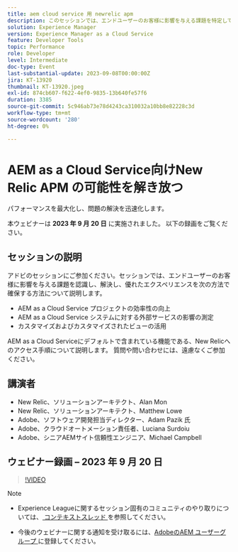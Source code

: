 ```yaml
---
title: aem cloud service 用 newrelic apm
description: このセッションでは、エンドユーザーのお客様に影響を与える課題を特定して解決し、AEM as a Cloud Service プロジェクトの効率性を高め、AEM as a Cloud Service システムに対する外部サービスの影響を測定し、カスタマイズされた独自のビューを最大限に活用することで、優れたエクスペリエンスを確保します。 AEM as a Cloud Serviceにデフォルトで含まれている機能である、New Relicへのアクセス手順について説明します。 質問や問い合わせには、遠慮なくご参加ください。
solution: Experience Manager
version: Experience Manager as a Cloud Service
feature: Developer Tools
topic: Performance
role: Developer
level: Intermediate
doc-type: Event
last-substantial-update: 2023-09-08T00:00:00Z
jira: KT-13920
thumbnail: KT-13920.jpeg
exl-id: 874cb607-f622-4ef0-9835-13b640fe57f6
duration: 3385
source-git-commit: 5c946ab73e78d4243ca310032a10bb8e82228c3d
workflow-type: tm+mt
source-wordcount: '280'
ht-degree: 0%

---
```


# AEM as a Cloud Service向けNew Relic APM の可能性を解き放つ

パフォーマンスを最大化し、問題の解決を迅速化します。

本ウェビナーは **2023 年 9 月 20 日** に実施されました。 以下の録画をご覧ください。

## セッションの説明

アドビのセッションにご参加ください。セッションでは、エンドユーザーのお客様に影響を与える課題を認識し、解決し、優れたエクスペリエンスを次の方法で確保する方法について説明します。

* AEM as a Cloud Service プロジェクトの効率性の向上
* AEM as a Cloud Service システムに対する外部サービスの影響の測定
* カスタマイズおよびカスタマイズされたビューの活用

AEM as a Cloud Serviceにデフォルトで含まれている機能である、New Relicへのアクセス手順について説明します。 質問や問い合わせには、遠慮なくご参加ください。

## 講演者

* New Relic、ソリューションアーキテクト、Alan Mon
* New Relic、ソリューションアーキテクト、Matthew Lowe
* Adobe、ソフトウェア開発担当ディレクター、Adam Pazik 氏
* Adobe、クラウドオートメーション責任者、Luciana Surdoiu
* Adobe、シニアAEMサイト信頼性エンジニア、Michael Campbell

## ウェビナー録画 – 2023 年 9 月 20 日

>[!VIDEO](https://video.tv.adobe.com/v/3424439/)

>[!NOTE]
>
>* Experience Leagueに関するセッション固有のコミュニティのやり取りについては、[ コンテキストスレッド ](https://adobe.ly/3sV67N5) を参照してください。
>
>* 今後のウェビナーに関する通知を受け取るには、[AdobeのAEM ユーザーグループ ](https://aem-augs.adobe.com/) に登録してください。
